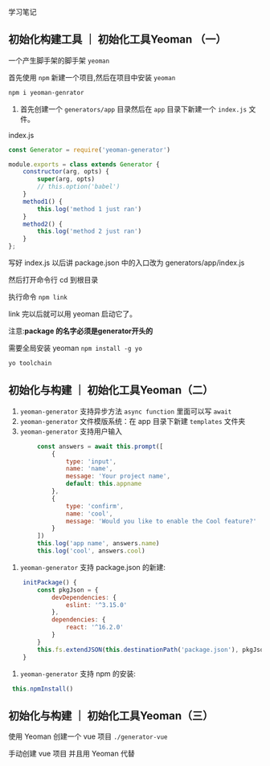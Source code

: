 学习笔记

## 初始化构建工具 ｜ 初始化工具Yeoman （一）

一个产生脚手架的脚手架 `yeoman`


首先使用 `npm` 新建一个项目,然后在项目中安装 `yeoman`

```bash
npm i yeoman-genrator
```

1. 首先创建一个 `generators/app` 目录然后在 `app` 目录下新建一个 `index.js` 文件。

index.js
```js
const Generator = require('yeoman-generator')

module.exports = class extends Generator {
    constructor(arg, opts) {
        super(arg, opts)
        // this.option('babel')
    }
    method1() {
        this.log('method 1 just ran')
    }
    method2() {
        this.log('method 2 just ran')
    }
};
```

写好 index.js 以后讲 package.json 中的入口改为 generators/app/index.js


然后打开命令行 cd 到根目录


执行命令 `npm link`


link 完以后就可以用 yeoman 启动它了。 


注意:__package 的名字必须是generator开头的__


需要全局安装 yeoman `npm install -g yo`
```bash
yo toolchain
```


## 初始化与构建 ｜ 初始化工具Yeoman（二）


1. `yeoman-generator` 支持异步方法 `async function` 里面可以写  `await`
1. `yeoman-generator` 文件模版系统：在 app 目录下新建 `templates` 文件夹
1. `yeoman-generator` 支持用户输入

```js
        const answers = await this.prompt([
            {
                type: 'input',
                name: 'name',
                message: 'Your project name',
                default: this.appname
            },
            {
                type: 'confirm',
                name: 'cool',
                message: 'Would you like to enable the Cool feature?'
            }
        ])
        this.log('app name', answers.name)
        this.log('cool', answers.cool)
```
1. `yeoman-generator` 支持 package.json 的新建:

```js
    initPackage() {
        const pkgJson = {
            devDependencies: {
                eslint: '^3.15.0'
            },
            dependencies: {
                react: '^16.2.0'
            }
        }
        this.fs.extendJSON(this.destinationPath('package.json'), pkgJson)
    }
```

1. `yeoman-generator` 支持 npm 的安装:

```js
 this.npmInstall()
```

## 初始化与构建 ｜ 初始化工具Yeoman（三）

使用 Yeoman 创建一个 vue 项目 `./generator-vue`

手动创建 vue 项目 并且用 Yeoman 代替
